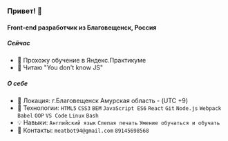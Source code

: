### Привет! 👋
#### Front-end разработчик из Благовещенск, Россия
##### Сейчас
- 🎯 Прохожу обучение в Яндекс.Практикуме
- 📕 Читаю "You don't know JS"
##### О себе
- 🌃 Локация: г.Благовещенск Амурская область - (UTC +9)
- 🔧 Технологии: `HTML5` `CSS3` `BEM` `JavaScript ES6` `React` `Git` `Node.js` `Webpack` `Babel` `OOP` `VS Code` `Linux` `Bash` 
- 💡 Навыки: `Английский язык` `Слепая печать` `Умение обучаться и обучать`
- 📌 Контакты: `meatbot94@gmail.com` `89145698568`
